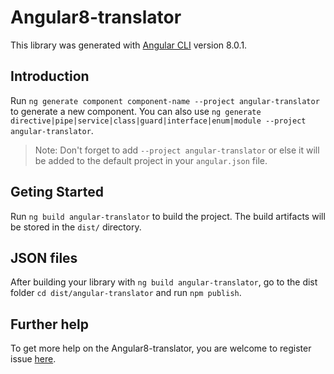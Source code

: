 # Angular8-translator

This library was generated with [Angular CLI](https://github.com/angular/angular-cli) version 8.0.1.

## Introduction

Run `ng generate component component-name --project angular-translator` to generate a new component. You can also use `ng generate directive|pipe|service|class|guard|interface|enum|module --project angular-translator`.
> Note: Don't forget to add `--project angular-translator` or else it will be added to the default project in your `angular.json` file. 

## Geting Started

Run `ng build angular-translator` to build the project. The build artifacts will be stored in the `dist/` directory.

## JSON files

After building your library with `ng build angular-translator`, go to the dist folder `cd dist/angular-translator` and run `npm publish`.

## Further help

To get more help on the Angular8-translator, you are welcome to register issue [here](https://github.com/angular8-translator/angular8-translator/issues).
